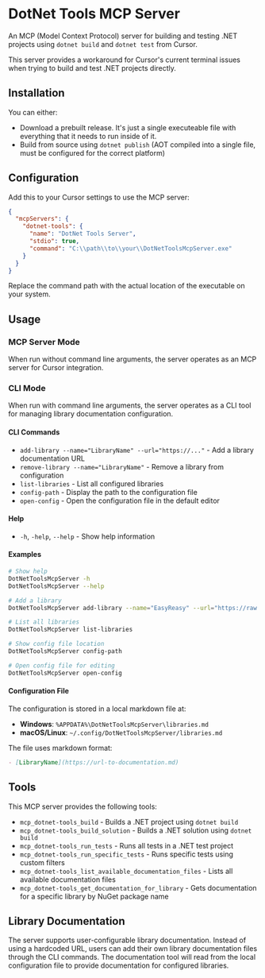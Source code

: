 # DotNet Tools MCP Server

An MCP (Model Context Protocol) server for building and testing .NET projects using `dotnet build` and `dotnet test` from Cursor.

This server provides a workaround for Cursor's current terminal issues when trying to build and test .NET projects directly.

## Installation

You can either:
- Download a prebuilt release. It's just a single executeable file with everything that it needs to run inside of it.
- Build from source using `dotnet publish` (AOT compiled into a single file, must be configured for the correct platform)

## Configuration

Add this to your Cursor settings to use the MCP server:

```json
{
  "mcpServers": {
    "dotnet-tools": {
      "name": "DotNet Tools Server",
      "stdio": true,
      "command": "C:\\path\\to\\your\\DotNetToolsMcpServer.exe"
    }
  }
}
```

Replace the command path with the actual location of the executable on your system.

## Usage

### MCP Server Mode

When run without command line arguments, the server operates as an MCP server for Cursor integration.

### CLI Mode

When run with command line arguments, the server operates as a CLI tool for managing library documentation configuration.

#### CLI Commands

- `add-library --name="LibraryName" --url="https://..."` - Add a library documentation URL
- `remove-library --name="LibraryName"` - Remove a library from configuration
- `list-libraries` - List all configured libraries
- `config-path` - Display the path to the configuration file
- `open-config` - Open the configuration file in the default editor

#### Help

- `-h`, `-help`, `--help` - Show help information

#### Examples

```bash
# Show help
DotNetToolsMcpServer -h
DotNetToolsMcpServer --help

# Add a library
DotNetToolsMcpServer add-library --name="EasyReasy" --url="https://raw.githubusercontent.com/AdamTovatt/easy-reasy/refs/heads/master/EasyReasy/README.md"

# List all libraries
DotNetToolsMcpServer list-libraries

# Show config file location
DotNetToolsMcpServer config-path

# Open config file for editing
DotNetToolsMcpServer open-config
```

#### Configuration File

The configuration is stored in a local markdown file at:
- **Windows**: `%APPDATA%\DotNetToolsMcpServer\libraries.md`
- **macOS/Linux**: `~/.config/DotNetToolsMcpServer/libraries.md`

The file uses markdown format:
```markdown
- [LibraryName](https://url-to-documentation.md)
```

## Tools

This MCP server provides the following tools:
- `mcp_dotnet-tools_build` - Builds a .NET project using `dotnet build`
- `mcp_dotnet-tools_build_solution` - Builds a .NET solution using `dotnet build`
- `mcp_dotnet-tools_run_tests` - Runs all tests in a .NET test project
- `mcp_dotnet-tools_run_specific_tests` - Runs specific tests using custom filters
- `mcp_dotnet-tools_list_available_documentation_files` - Lists all available documentation files
- `mcp_dotnet-tools_get_documentation_for_library` - Gets documentation for a specific library by NuGet package name

## Library Documentation

The server supports user-configurable library documentation. Instead of using a hardcoded URL, users can add their own library documentation files through the CLI commands. The documentation tool will read from the local configuration file to provide documentation for configured libraries. 